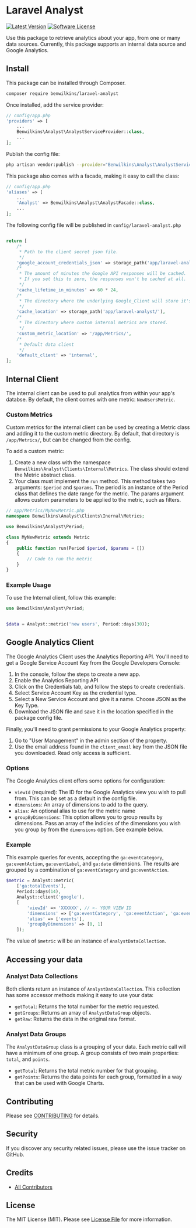 #  Laravel Analyst

[![Latest Version](https://img.shields.io/github/release/benwilkins/laravel-analyst.svg?style=flat-square)](https://github.com/benwilkins/laravel-analyst/releases)
[![Software License](https://img.shields.io/badge/license-MIT-brightgreen.svg?style=flat-square)](LICENSE.md)

Use this package to retrieve analytics about your app, from one or many data sources. Currently, this package supports an internal data source and Google Analytics.

## Install

This package can be installed through Composer.

``` bash
composer require benwilkins/laravel-analyst
```

Once installed, add the service provider:

```php
// config/app.php
'providers' => [
    ...
    Benwilkins\Analyst\AnalystServiceProvider::class,
    ...
];
```

Publish the config file:

``` bash
php artisan vendor:publish --provider="Benwilkins\Analyst\AnalystServiceProvider"
```

This package also comes with a facade, making it easy to call the class:

```php
// config/app.php
'aliases' => [
    ...
    'Analyst' => Benwilkins\Analyst\AnalystFacade::class,
    ...
];
```


The following config file will be published in `config/laravel-analyst.php`

```php

return [
    /*
     * Path to the client secret json file.
     */
    'google_account_credentials_json' => storage_path('app/laravel-analyst/Google/account-credentials.json'),
    /*
     * The amount of minutes the Google API responses will be cached.
     * If you set this to zero, the responses won't be cached at all.
     */
    'cache_lifetime_in_minutes' => 60 * 24,
    /*
     * The directory where the underlying Google_Client will store it's cache files.
     */
    'cache_location' => storage_path('app/laravel-analyst/'),
    /*
     * The directory where custom internal metrics are stored.
     */
    'custom_metric_location' => '/app/Metrics/',
    /*
     * Default data client
     */
    'default_client' => 'internal',
];

```

## Internal Client

The internal client can be used to pull analytics from within your app's databse. By default, the client comes with one metric: `NewUsersMetric`.

### Custom Metrics

Custom metrics for the internal client can be used by creating a Metric class and adding it to the custom metric directory. By default, that directory is `/app/Metrics/`, but can be changed from the config.

To add a custom metric:

1. Create a new class with the namespace `Benwilkins\Analyst\Clients\Internal\Metrics`. The class should extend the Metric abstract class.
2. Your class must implement the `run` method. This method takes two arguments: `$period` and `$params`. The period is an instance of the Period class that defines the date range for the metric. The params argument allows custom parameters to be applied to the metric, such as filters.

```php
// app/Metrics/MyNewMetric.php
namespace Benwilkins\Analyst\Clients\Inernal\Metrics;

use Benwilkins\Analyst\Period;

class MyNewMetric extends Metric
{
    public function run(Period $period, $params = [])
    {
        // Code to run the metric
    }
}
```

### Example Usage

To use the Internal client, follow this example:

```php
use Benwilkins\Analyst\Period;


$data = Analyst::metric('new users', Period::days(30));
```

## Google Analytics Client

The Google Analytics Client uses the Analytics Reporting API. You'll need to get a Google Service Account Key from the Google Developers Console:
1. In the console, follow the steps to create a new app.
2. Enable the Analytics Reporting API
3. Click on the Credentials tab, and follow the steps to create credentials.
4. Select Service Account Key as the credential type.
5. Select a New Service Account and give it a name. Choose JSON as the Key Type.
6. Download the JSON file and save it in the location specified in the package config file.

Finally, you'll need to grant permissions to your Google Analytics property: 
1. Go to "User Management" in the admin section of the property.
2. Use the email address found in the `client_email` key from the JSON file you downloaded. Read only access is sufficient.

### Options
The Google Analytics client offers some options for configuration:

* `viewId` (required): The ID for the Google Analytics view you wish to pull from. This can be set as a default in the config file.
* `dimensions`: An array of dimensions to add to the query.
* `alias`: An optional alias to use for the metric name
* `groupByDimensions`: This option allows you to group results by dimensions. Pass an array of the indicies of the dimensions you wish you group by from the `dimensions` option. See example below.

### Example

This example queries for events, accepting the `ga:eventCategory`, `ga:eventAction`, `ga:eventLabel`, and `ga:date` dimensions. The results are grouped by a combination of `ga:eventCategory` and `ga:eventAction`.

```php
$metric = Analyst::metric(
    ['ga:totalEvents'],
    Period::days(14),
    Analyst::client('google'),
    [
        'viewId' => 'XXXXXX', // <- YOUR VIEW ID
        'dimensions' => ['ga:eventCategory', 'ga:eventAction', 'ga:eventLabel', 'ga:date'],
        'alias' => ['events'],
        'groupByDimensions' => [0, 1]
    ]);
```

The value of `$metric` will be an instance of `AnalystDataCollection`.

## Accessing your data
### Analyst Data Collections

Both clients return an instance of `AnalystDataCollection`. This collection has some accessor methods making it easy to use your data:

* `getTotal`: Returns the total number for the metric requested.
* `getGroups`: Returns an array of `AnalystDataGroup` objects.
* `getRaw`: Returns the data in the original raw format.

### Analyst Data Groups

The `AnalystDataGroup` class is a grouping of your data. Each metric call will have a minimum of one group. A group consists of two main properties: `total`, and `points`.

* `getTotal`: Returns the total metric number for that grouping.
* `getPoints`: Returns the data points for each group, formatted in a way that can be used with Google Charts.

## Contributing

Please see [CONTRIBUTING](CONTRIBUTING.md) for details.

## Security

If you discover any security related issues, please use the issue tracker on GitHub.

## Credits

- [All Contributors](../../contributors)

## License

The MIT License (MIT). Please see [License File](LICENSE.md) for more information.